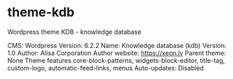 # theme-kdb
Wordpress theme KDB - knowledge database

CMS: Wordpress
Version:	6.2.2
Name:	Knowledge database (kdb)
Version:	1.0
Author:	Alisa Corporation
Author website:	https://xeon.lv
Parent theme:	None
Theme features	core-block-patterns, widgets-block-editor, title-tag, custom-logo, automatic-feed-links, menus
Auto-updates:	Disabled
